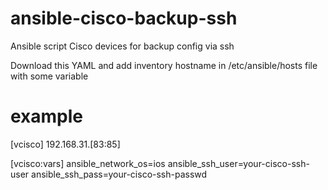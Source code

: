 # ansible-cisco-backup-ssh
Ansible script Cisco devices for backup config via ssh

Download this YAML and add inventory hostname in /etc/ansible/hosts file with some variable

# example
[vcisco]
192.168.31.[83:85]

[vcisco:vars]
ansible_network_os=ios
ansible_ssh_user=your-cisco-ssh-user
ansible_ssh_pass=your-cisco-ssh-passwd
